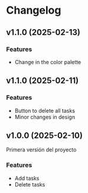 # Changelog

## v1.1.0 (2025-02-13)
### Features
- Change in the color palette

## v1.1.0 (2025-02-11)
### Features
- Button to delete all tasks
- Minor changes in design

## v1.0.0 (2025-02-10)
Primera versión del proyecto
### Features
- Add tasks
- Delete tasks